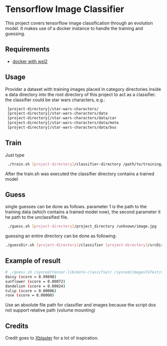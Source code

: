 # Tensorflow Image Classifier

This project covers tensorflow image classification through an evolution model. It makes use of a docker instance to handle the training and guessing.

## Requirements

- [docker with wsl2](https://docs.docker.com/docker-for-windows/wsl/)

## Usage

Provider a dataset with training images placed in category directories inside a data directory into the root directory of this project to act as a classifier. the classifier could be star wars characters, e.g.:

```sh
 [project-directory]/star-wars-characters/
 [project-directory]/star-wars-characters/data
 [project-directory]/star-wars-characters/data/car
 [project-directory]/star-wars-characters/data/moto
 [project-directory]/star-wars-characters/data/bus
```

## Train

Just type

```sh
 ./train.sh [project-directory]/classifier-directory /path/to/training/images
```

After the train.sh was executed the classifier directory contains a trained model

## Guess

single guesses can be done as follows. parameter 1 is the path to the training data (which contains a trained model now), the second parameter it he path to the unclassified file.

```sh
 ./guess.sh [project-directory]/project_directory /unknown/image.jpg
```

guessing an entire directory can be done as following:

```sh
./guessDir.sh [project-directory]/classifier [project-directory]/srcDir [project-directory]/destDir
```

## Example of result

```sh
# ./guess.sh /synced/tensor-lib/moto-classifier/ /synced/imagesToTest/moto21.jpg
daisy (score = 0.99898)
sunflower (score = 0.00072)
dandelion (score = 0.00024)
tulip (score = 0.00006)
rose (score = 0.00000)
```

Use an absolute file path for classifier and images because the script dos not support relative path (volume mounting)

## Credits

Credit goes to [Xblaster](https://github.com/xblaster) for a lot of inspiration.

